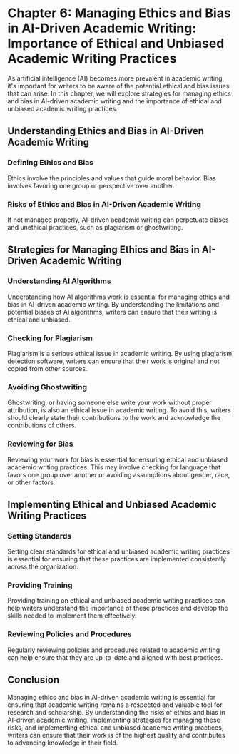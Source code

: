 Chapter 6: Managing Ethics and Bias in AI-Driven Academic Writing: Importance of Ethical and Unbiased Academic Writing Practices
================================================================================================================================

As artificial intelligence (AI) becomes more prevalent in academic writing, it's important for writers to be aware of the potential ethical and bias issues that can arise. In this chapter, we will explore strategies for managing ethics and bias in AI-driven academic writing and the importance of ethical and unbiased academic writing practices.

Understanding Ethics and Bias in AI-Driven Academic Writing
-----------------------------------------------------------

### Defining Ethics and Bias

Ethics involve the principles and values that guide moral behavior. Bias involves favoring one group or perspective over another.

### Risks of Ethics and Bias in AI-Driven Academic Writing

If not managed properly, AI-driven academic writing can perpetuate biases and unethical practices, such as plagiarism or ghostwriting.

Strategies for Managing Ethics and Bias in AI-Driven Academic Writing
---------------------------------------------------------------------

### Understanding AI Algorithms

Understanding how AI algorithms work is essential for managing ethics and bias in AI-driven academic writing. By understanding the limitations and potential biases of AI algorithms, writers can ensure that their writing is ethical and unbiased.

### Checking for Plagiarism

Plagiarism is a serious ethical issue in academic writing. By using plagiarism detection software, writers can ensure that their work is original and not copied from other sources.

### Avoiding Ghostwriting

Ghostwriting, or having someone else write your work without proper attribution, is also an ethical issue in academic writing. To avoid this, writers should clearly state their contributions to the work and acknowledge the contributions of others.

### Reviewing for Bias

Reviewing your work for bias is essential for ensuring ethical and unbiased academic writing practices. This may involve checking for language that favors one group over another or avoiding assumptions about gender, race, or other factors.

Implementing Ethical and Unbiased Academic Writing Practices
------------------------------------------------------------

### Setting Standards

Setting clear standards for ethical and unbiased academic writing practices is essential for ensuring that these practices are implemented consistently across the organization.

### Providing Training

Providing training on ethical and unbiased academic writing practices can help writers understand the importance of these practices and develop the skills needed to implement them effectively.

### Reviewing Policies and Procedures

Regularly reviewing policies and procedures related to academic writing can help ensure that they are up-to-date and aligned with best practices.

Conclusion
----------

Managing ethics and bias in AI-driven academic writing is essential for ensuring that academic writing remains a respected and valuable tool for research and scholarship. By understanding the risks of ethics and bias in AI-driven academic writing, implementing strategies for managing these risks, and implementing ethical and unbiased academic writing practices, writers can ensure that their work is of the highest quality and contributes to advancing knowledge in their field.
